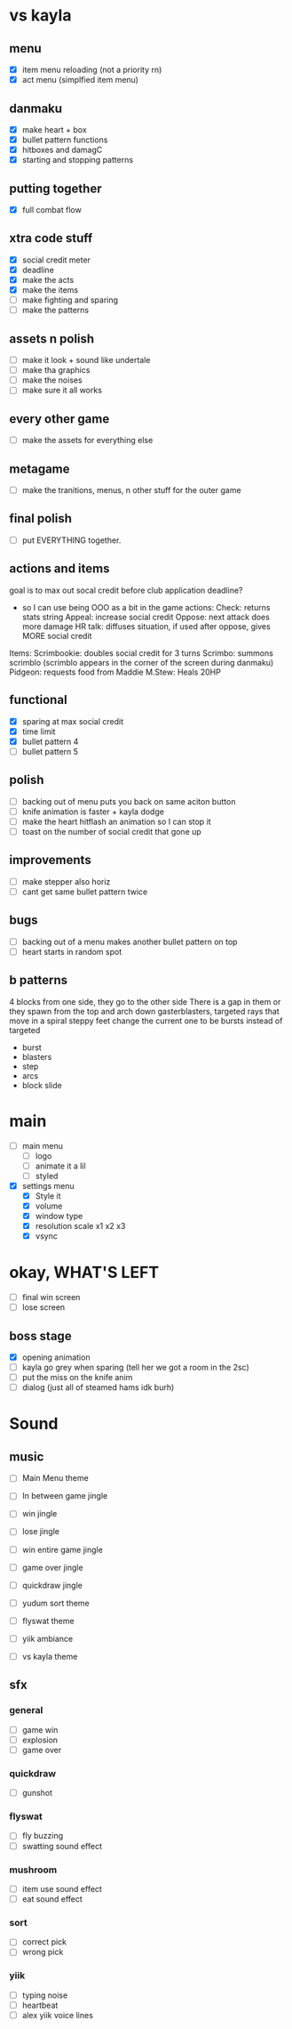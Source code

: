 # vs kayla

## menu

- [x] item menu reloading (not a priority rn)
- [x] act menu (simplfied item menu)

## danmaku

- [x] make heart + box
- [x] bullet pattern functions
- [x] hitboxes and damagC
- [x] starting and stopping patterns

## putting together

- [x] full combat flow

## xtra code stuff

- [x] social credit meter
- [x] deadline
- [x] make the acts
- [x] make the items
- [ ] make fighting and sparing
- [ ] make the patterns

## assets n polish

- [ ] make it look + sound like undertale
- [ ] make tha graphics
- [ ] make the noises
- [ ] make sure it all works

## every other game

- [ ] make the assets for everything else

## metagame

- [ ] make the tranitions, menus, n other stuff for the outer game

## final polish

- [ ] put EVERYTHING together.

## actions and items

goal is to max out socal credit before club application deadline?

- so I can use being OOO as a bit in the game
  actions:
  Check: returns stats string
  Appeal: increase social credit
  Oppose: next attack does more damage
  HR talk: diffuses situation, if used after oppose, gives MORE social credit

Items:
Scrimbookie: doubles social credit for 3 turns
Scrimbo: summons scrimblo (scrimblo appears in the corner of the screen during danmaku)
Pidgeon: requests food from Maddie
M.Stew: Heals 20HP

## functional

- [x] sparing at max social credit
- [x] time limit
- [x] bullet pattern 4
- [ ] bullet pattern 5

## polish

- [ ] backing out of menu puts you back on same aciton button
- [ ] knife animation is faster + kayla dodge
- [ ] make the heart hitflash an animation so I can stop it
- [ ] toast on the number of social credit that gone up

## improvements

- [ ] make stepper also horiz
- [ ] cant get same bullet pattern twice

## bugs

- [ ] backing out of a menu makes another bullet pattern on top
- [ ] heart starts in random spot

## b patterns

4 blocks from one side, they go to the other side
There is a gap in them
or they spawn from the top and arch down
gasterblasters, targeted rays that move in a spiral
steppy feet
change the current one to be bursts instead of targeted

- burst
- blasters
- step
- arcs
- block slide

# main

- [ ] main menu
  - [ ] logo
  - [ ] animate it a lil
  - [ ] styled
- [x] settings menu
  - [x] Style it
  - [x] volume
  - [x] window type
  - [x] resolution scale x1 x2 x3
  - [x] vsync

# okay, WHAT'S LEFT

- [ ] final win screen
- [ ] lose screen

## boss stage

- [x] opening animation
- [ ] kayla go grey when sparing (tell her we got a room in the 2sc)
- [ ] put the miss on the knife anim
- [ ] dialog (just all of steamed hams idk burh)

# Sound

## music

- [ ] Main Menu theme
- [ ] In between game jingle
- [ ] win jingle
- [ ] lose jingle
- [ ] win entire game jingle
- [ ] game over jingle

- [ ] quickdraw jingle
- [ ] yudum sort theme
- [ ] flyswat theme
- [ ] yiik ambiance
- [ ] vs kayla theme

## sfx

### general

- [ ] game win
- [ ] explosion
- [ ] game over

### quickdraw

- [ ] gunshot

### flyswat

- [ ] fly buzzing
- [ ] swatting sound effect

### mushroom

- [ ] item use sound effect
- [ ] eat sound effect

### sort

- [ ] correct pick
- [ ] wrong pick

### yiik

- [ ] typing noise
- [ ] heartbeat
- [ ] alex yiik voice lines
